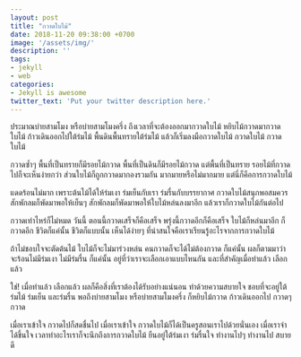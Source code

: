 ```yaml
---
layout: post
title: "กวาดใบไม้"
date: 2018-11-20 09:38:00 +0700
image: '/assets/img/'
description: ''
tags:
- jekyll
- web
categories:
- Jekyll is awesome
twitter_text: 'Put your twitter description here.'
---
```

ประมาณบ่ายสามโมง หรือบ่ายสามโมงครึ่ง ถึงเวลาที่จะต้องออกมากวาดใบไม้ หยิบไม้กวาดมากวาดใบไม้ ก้าวเดินออกไปใต้ร่มไม้ พื้นดินพื้นทรายใต้ร่มไม้ แล้วก็เริ่มลงมือกวาดใบไม้ กวาดใบไม้ กวาดใบไม้

กวาดซ้ำๆ พื้นที่เป็นทรายก็มีรอยไม้กวาด พื้นที่เป็นดินก็มีรอยไม้กวาด แต่พื้นที่เป็นทราย รอยไม้ที่กวาดไปก็จะเห็นง่ายกว่า ส่วนใบไม้ก็ถูกกวาดมากองรวมกัน มากมายหรือไม่มากมาย แต่นี่ก็คือการกวาดใบไม้

แดดร้อนไม่มาก เพราะต้นไม้ได้ให้ร่มเงา ร่มเย็นกับเรา ร่มรื่นกับบรรยากาศ กวาดใบไม้สนุกพอสมควร สักพักลมก็พัดมาพอให้เย็นๆ สักพักลมก็พัดมาพอให้ใบไม้หล่นลงมาอีก แล้วเราก็กวาดใบไม้กันต่อไป

กวาดเท่าไหร่ก็ไม่หมด วันนี้ ตอนนี้กวาดเสร็จก็คือเสร็จ พรุ่งนี้กวาดอีกก็คือเสร็จ ใบไม้ก็หล่นมาอีก ก็กวาดอีก ชีวิตก็แค่นั้น ชีวิตก็แบบนั้น เห็นได้ง่ายๆ ที่น่าสนใจคือเราเรียนรู้อะไรจากการกวาดใบไม้

ถ้าไม่ชอบใจจะตัดต้นไม้ ใบไม้ก็จะไม่มาร่วงหล่น คนกวาดก็จะได้ไม่ต้องกวาด ก็แค่นั้น ผลก็ตามมาว่าจะร้อนไม่มีร่มเงา ไม่มีร่มรื่น ก็แค่นั้น อยู่ที่ว่าเราจะเลือกเอาแบบไหนกัน และที่สำคัญเมื่อทำแล้ว เลือกแล้ว

ใช่! เมื่อทำแล้ว เลือกแล้ว ผลก็คือสิ่งที่เราต้องได้รับอย่างแน่นอน ทำด้วยความสบายใจ ชอบที่จะอยู่ใต้ร่มไม้ ร่มเย็น และร่มรื่น พอถึงบ่ายสามโมง หรือบ่ายสามโมงครึ่ง ก็หยิบไม้กวาด ก้าวเดินออกไป กวาดๆ กวาด

เมื่อเราเข้าใจ กวาดไปก็สดชื่นไป เมื่อเราเข้าใจ กวาดใบไม้ก็ได้เป็นครูสอนเราไปด้วยนั่นเอง เมื่อเราจำได้ขึ้นใจ เวลาทำอะไรเราก็จะนึกถึงการกวาดใบไม้ ยืนอยู่ใต้ร่มเงา ร่มรื่นใจ ทำงานไปๆ ทำงานไป สบายดี
